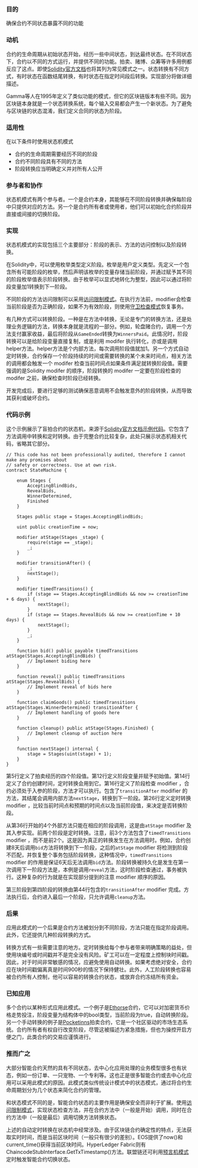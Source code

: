 ### 目的

确保合约不同状态暴露不同的功能

### 动机

合约的生命周期从初始状态开始，经历一些中间状态，到达最终状态。在不同状态下，合约以不同的方式运行，并提供不同的功能。拍卖、赌博、众筹等许多用例都反应了这点。即使[Solidity官方文档](solidity.readthedocs.io/en/v0.4.21/common-patterns.html#state-machine)也将其列为常见模式之一。状态转换有不同方式，有时状态在函数结尾转换，有时状态在指定时间段后转换。实现部分将做详细描述。

Gamma等人在1995年定义了类似功能的模式，但它的区块链版本有些不同。因为区块链本身就是一个状态转换系统，每个输入交易都会产生一个新状态。为了避免与区块链的状态混淆，我们定义合同的状态为阶段。

### 适用性

在以下条件时使用状态机模式
- 合约的生命周期需要经历不同的阶段
- 合约不同阶段具有不同的方法
- 阶段转换应当明确定义并对所有人公开

### 参与者和协作

状态机模式有两个参与者。一个是合约本身，其能够在不同阶段转换并确保每阶段中只提供对应的方法。另一个是合约所有者或使用者，他们可以初始化合约阶段并直接或间接的切换阶段。

### 实现

状态机模式的实现包括三个主要部分：阶段的表示、方法的访问控制以及阶段转换。

在Solidity中，可以使用枚举类型定义阶段。枚举是用户定义类型。先定义一个包含所有可能阶段的枚举，然后声明该枚举的变量存储当前阶段，并通过赋予其不同的阶段枚举值表示阶段转换。由于枚举可以显式地转化为整型，因此可以通过将阶段变量加1转换到下一阶段。

不同阶段的方法访问限制可以采用[访问限制模式]()。在执行方法前，modifier会检查当前阶段是否为正确阶段，如果不为有效阶段，则使用[守卫检查模式](https://www.jianshu.com/p/09e0119f8911)恢复事务。

有几种方式可以转换阶段。一种是在方法中转换，无论是专门的转换方法，还是处理业务逻辑的方法，转换本身就是流程的一部分。例如，轮盘赌合约，调用一个方法支付赢家收益，最后将阶段从```GameEnded```转换为```WinnersPaid```。此情况时，阶段转换可以是给阶段变量直接复制，或是利用 modifer 执行转化，亦或是调用helper方法。helper方法是个内部方法，每次调用阶段值就加1。另一个方式自动定时转换，合约保存一个阶段持续的时间或需要转换的某个未来时间点，相关方法的调用都会触发一个 modifer 检查当前时间点如果条件满足就转换阶段值。需要强调的是Solidity modifer 的顺序，阶段转换的 modifer 一定要在阶段检查的 modifer 之前，确保检查时阶段已经转换。

开发完成后，要进行足够的测试确保恶意调用不会触发意外的阶段转换，从而导致其获利或破坏合约。

### 代码示例

这个示例展示了盲拍合约的状态机，来源于[Solidity官方文档示例代码](https://solidity.readthedocs.io/en/v0.4.21/common-patterns.html#state-machine)。它包含了方法调用中转换和定时转换。由于完整合约比较复杂，此处只展示状态机相关代码，省略其它部分。

```
// This code has not been professionally audited, therefore I cannot make any promises about
// safety or correctness. Use at own risk.
contract StateMachine {
    
    enum Stages {
        AcceptingBlindBids,
        RevealBids,
        WinnerDetermined,
        Finished
    }

    Stages public stage = Stages.AcceptingBlindBids;

    uint public creationTime = now;

    modifier atStage(Stages _stage) {
        require(stage == _stage);
        _;
    }
    
    modifier transitionAfter() {
        _;
        nextStage();
    }
    
    modifier timedTransitions() {
        if (stage == Stages.AcceptingBlindBids && now >= creationTime + 6 days) {
            nextStage();
        }
        if (stage == Stages.RevealBids && now >= creationTime + 10 days) {
            nextStage();
        }
        _;
    }

    function bid() public payable timedTransitions atStage(Stages.AcceptingBlindBids) {
        // Implement biding here
    }

    function reveal() public timedTransitions atStage(Stages.RevealBids) {
        // Implement reveal of bids here
    }

    function claimGoods() public timedTransitions atStage(Stages.WinnerDetermined) transitionAfter {
        // Implement handling of goods here
    }

    function cleanup() public atStage(Stages.Finished) {
        // Implement cleanup of auction here
    }
    
    function nextStage() internal {
        stage = Stages(uint(stage) + 1);
    }
}
```

第5行定义了拍卖经历的四个阶段值。第12行定义阶段变量并赋予初始值。第14行定义了合约创建时间，定时转换会用到它。第16行定义了阶段检查 modifier ，合约必须处于入参的阶段，方法才可以执行。包含了```transitionAfter``` modifier 的方法，其结尾会调用内部方法```nextStage```，转换到下一阶段。第26行定义定时转换 modifier ，比较当前时间点和预期的时间点以及当前阶段值，来决定是否转换阶段。

从第36行开始的4个外部方法只能在相应的阶段调用，这是由```atStage``` modifier 及其入参实现。前两个阶段是定时转换。注意，前3个方法包含了```timedTransitions``` modifier ，而不是前2个。这是因为真正的转换发生在方法调用时。例如，合约创建8天后调用```bid```方法将转换到下一阶段，之后的```atStage``` modifier 将检测到阶段不匹配，并恢复整个事务包括阶段转换，这种情况中，```timedTransitions``` modifier 的作用是保证6天后无法调用```bid```方法。阶段转换被持久化是发生在第一次调用下一阶段方法是，本例是调用```reveal```方法，这时阶段检查通过，事务被执行。这种复杂的行为就是在实现部分提到的注意 modifier 顺序的原因。

第三阶段到第四阶段的转换由第44行包含的```transitionAfter``` modifier 完成。方法执行后，合约进入最后一个阶段，只允许调用```cleanup```方法。

### 后果

应用此模式的一个后果是合约方法被划分到不同阶段，方法只能在指定阶段调用。此外，它还提供几种阶段转换的方式。

转换方式有一些需要注意的地方。定时转换给每个参与者带来明确策略的益处，但使用块编号或时间戳并不是完全没有风险。矿工可以在一定程度上控制块时间戳。因此，对于时间非常敏感的情况，应避免使用自动转换。如果考虑绝对安全，合约应在块时间戳偏离真是时间900秒的情况下保持健壮。此外，人工阶段转换也容易被合约所有人控制，他可以容易的转换合约状态，或放弃合约冻结所有资金。

### 已知应用

多个合约以某种形式应用此模式。一个例子是[Ethorse](https://github.com/ethorse/ethorse-core/blob/master/contracts/Betting.sol)合约，它可以对加密货币价格走势投注，阶段变量为结构体中的bool类型，当前阶段为true，自动转换阶段。另一个手动转换的例子是[Pocketinns](https://github.com/pocketinns/PocketinnsContracts/blob/master/DutchAuction.sol)拍卖合约，它是一个社区驱动的市场生态系统。合约所有者有权自行改变阶段，尽管这被描述为紧急措施，但也为操控开启方便之门，此类合约的交易应谨慎进行。

### 推而广之

大部分智能合约天然的具有不同状态，去中心化应用处理的业务模型很多也有状态，例如一份订单、一只宠物、一个专利等。这也正是很多智能合约或去中心化应用可以采用此模式的原因。此模式类似传统设计模式中的状态模式，通过将合约生命周期划分为几个状态来简化合约的管理。

和状态模式不同的是，智能合约状态的主要作用是确保安全而非利于扩展。使用[访问限制模式](https://www.jianshu.com/p/9c5b0d48749d)，实现状态检查方法，并在合约方法中（一般是开始）调用，同时在合约方法中（一般是最后）调用切换方法转换状态。

上述的自动定时转换在状态机中经常涉及。由于区块链合约确定性的特点，无法获取实时时间，而是当前区块时间（一般只有很少的差别）。EOS提供了now()和current_time()获得当前区块时间。HyperLedger Fabric则有ChaincodeStubInterface.GetTxTimestamp()方法。联盟链还可利用[预言机模式](https://www.jianshu.com/p/57eb830deb47)定时触发智能合约切换状态。















